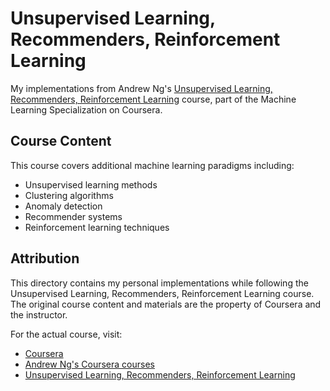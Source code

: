 # Unsupervised Learning, Recommenders, Reinforcement Learning

My implementations from Andrew Ng's [Unsupervised Learning, Recommenders, Reinforcement Learning](https://www.coursera.org/learn/unsupervised-learning-recommenders-reinforcement-learning?specialization=machine-learning-introduction) course, part of the Machine Learning Specialization on Coursera.

## Course Content

This course covers additional machine learning paradigms including:
- Unsupervised learning methods
- Clustering algorithms
- Anomaly detection
- Recommender systems
- Reinforcement learning techniques

## Attribution

This directory contains my personal implementations while following the Unsupervised Learning, Recommenders, Reinforcement Learning course. The original course content and materials are the property of Coursera and the instructor.

For the actual course, visit:
- [Coursera](https://www.coursera.org)
- [Andrew Ng's Coursera courses](https://www.coursera.org/instructor/andrewng)
- [Unsupervised Learning, Recommenders, Reinforcement Learning](https://www.coursera.org/learn/unsupervised-learning-recommenders-reinforcement-learning?specialization=machine-learning-introduction)

